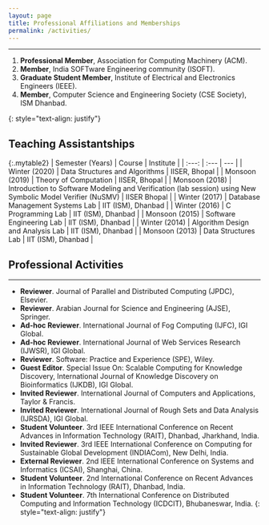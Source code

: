 ```yaml
---
layout: page
title: Professional Affiliations and Memberships
permalink: /activities/
---
```

---

<ol>
<li><strong>Professional Member</strong>, Association for Computing Machinery (ACM). </li>
<li><strong>Member</strong>, India SOFTware Engineering community (ISOFT). </li>
<li><strong>Graduate Student Member</strong>, Institute of Electrical and Electronics Engineers (IEEE). </li>
<li><strong>Member</strong>, Computer Science and Engineering Society (CSE Society), ISM Dhanbad. </li>
</ol>{: style="text-align: justify"}



## Teaching Assistantships
{:.mytable2}
| Semester (Years) | Course                         | Institute |
| :---:            | :---                           | --- |
| Winter (2020)    | Data Structures and Algorithms | IISER, Bhopal | 
| Monsoon (2019)   | Theory of Computation          | IISER, Bhopal |
| Monsoon (2018)   | Introduction to Software Modeling and Verification (lab session) using New Symbolic Model Verifier (NuSMV) | IISER Bhopal |
| Winter (2017)    | Database Management Systems Lab  | IIT (ISM), Dhanbad |
| Winter (2016)    | C Programming Lab | IIT (ISM), Dhanbad |
| Monsoon (2015)   | Software Engineering Lab | IIT (ISM), Dhanbad |
| Winter (2014)    | Algorithm Design and Analysis Lab | IIT (ISM), Dhanbad |
| Monsoon (2013)   | Data Structures Lab               | IIT (ISM), Dhanbad |


## Professional Activities
---
- **Reviewer**. Journal of Parallel and Distributed Computing (JPDC), Elsevier.
- **Reviewer**. Arabian Journal for Science and Engineering (AJSE), Springer.
- **Ad-hoc Reviewer**. International Journal of Fog Computing (IJFC), IGI Global.
- **Ad-hoc Reviewer**. International Journal of Web Services Research (IJWSR), IGI Global.
- **Reviewer**. Software: Practice and Experience (SPE), Wiley.
- **Guest Editor**. Special Issue On: Scalable Computing for Knowledge Discovery, International Journal of Knowledge Discovery on Bioinformatics (IJKDB), IGI Global.
- **Invited Reviewer**. International Journal of Computers and Applications, Taylor & Francis.
- **Invited Reviewer**. International Journal of Rough Sets and Data Analysis (IJRSDA), IGI Global.
- **Student Volunteer**. 3rd IEEE International Conference on Recent Advances in Information Technology (RAIT), Dhanbad, Jharkhand, India.
- **Invited Reviewer**. 3rd IEEE International Conference on Computing for Sustainable Global Development (INDIACom), New Delhi, India.
- **External Reviewer**. 2nd IEEE International Conference on Systems and Informatics (ICSAI), Shanghai, China.
- **Student Volunteer**. 2nd International Conference on Recent Advances in Information Technology (RAIT), Dhanbad, India.
- **Student Volunteer**. 7th International Conference on Distributed Computing and Information Technology (ICDCIT), Bhubaneswar, India.
{: style="text-align: justify"}




